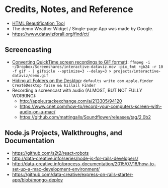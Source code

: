 # Credits, Notes, and Reference

  + [HTML Beautification Tool](http://www.cleancss.com/html-beautify/)
  + The demo Weather Widget / Single-page App was made by Google.
  + https://www.datavizforall.org/find/ct/

## Screencasting

  + [Converting QuickTime screen recordings to GIF format](https://gist.github.com/dergachev/4627207)): `ffmpeg -i ~/Dropbox/Screenshares/interactive-dataviz.mov -pix_fmt rgb24 -r 10 -f gif - | gifsicle --optimize=3 --delay=3 > projects/interactive-dataviz/demo.gif`
  + [Hiding all Folders on the Desktop](http://www.cultofmac.com/272595/quickly-hide-icons-desktop-os-x-tips/): `defaults write com.apple.finder CreateDesktop false && killall Finder`
  + Recording a screencast with audio (ALMOST, BUT NOT FULLY WORKING):
    + http://apple.stackexchange.com/a/213305/94120
    + https://www.cnet.com/how-to/record-your-computers-screen-with-audio-on-a-mac/
    + https://github.com/mattingalls/Soundflower/releases/tag/2.0b2

## Node.js Projects, Walkthroughs, and Documentation

  + https://github.com/s2t2/react-robots
  + http://data-creative.info/series/node-js-for-rails-developers/
  + http://data-creative.info/process-documentation/2015/07/18/how-to-set-up-a-mac-development-environment/
  + https://github.com/data-creative/express-on-rails-starter-app/blob/mongo-deploy
